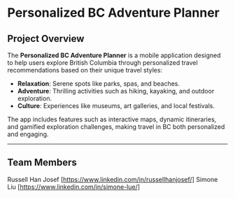 # Personalized BC Adventure Planner

## Project Overview
The **Personalized BC Adventure Planner** is a mobile application designed to help users explore British Columbia through personalized travel recommendations based on their unique travel styles:
- **Relaxation**: Serene spots like parks, spas, and beaches.
- **Adventure**: Thrilling activities such as hiking, kayaking, and outdoor exploration.
- **Culture**: Experiences like museums, art galleries, and local festivals.

The app includes features such as interactive maps, dynamic itineraries, and gamified exploration challenges, making travel in BC both personalized and engaging.

---

## Team Members
Russell Han Josef [https://www.linkedin.com/in/russellhanjosef/]
Simone Liu [https://www.linkedin.com/in/simone-lue/]
